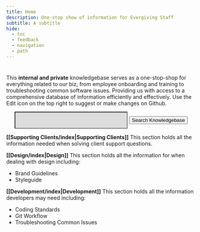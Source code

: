 ```yaml
---
title: Home
description: One-stop show of information for Evergiving Staff
subtitle: A subtitle
hide:
  - toc
  - feedback
  - navigation
  - path
---
```

# 




This **internal and private** knowledgebase serves as a one-stop-shop for everything related to our biz, from employee onboarding and training to troubleshooting common software issues. Providing us with access to a comprehensive database of information efficiently and effectively. Use the Edit icon on the top right to suggest or make changes on Github.

<p>
<form style="text-align:center"> 
  <input type="text" id="form1" style="background-color:rgb(221,221,221); height:45px; padding-left:10px; width:300px;" /> 
  <button type="button" class="md-button md-button--primary"> Search Knowledgebase</button>
</form>
</p>



__[[Supporting Clients/index|Supporting Clients]]__
This section holds all the information needed when solving client support questions.

__[[Design/index|Design]]__
This section holds all the information for when dealing with design including:
- Brand Guidelines
- Styleguide


__[[Development/index|Development]]__
This section holds all the information developers may need including:
   - Coding Standards
   - Git Workflow
   - Troubleshooting Common Issues

